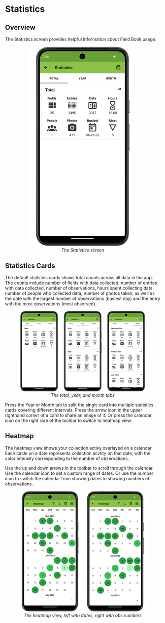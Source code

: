Statistics
==========

Overview
--------

The Statistics screen provides helpful information about Field Book usage.

<figure align="center" class="image">
  <img src="_static/images/statistics/statistics_framed.png" width="350px"> 
  <figcaption><i>The Statistics screen</i></figcaption> 
</figure>

Statistics Cards
----------------

The default statistics cards shows total counts across all data in the app.
The counts include number of fields with data collected, number of entries with data collected, number of observations, hours spent collecting data, number of people who collected data, number of photos taken, as well as the date with the largest number of observations (busiest day) and the entry with the most observations (most observed).

<figure align="center" class="image">
  <img src="_static/images/statistics/statistics_joined.png" width="1100px"> 
  <figcaption><i>The total, year, and month tabs</i></figcaption> 
</figure>

Press the Year or Month tab to split the single card into multiple statistics cards covering different intervals.
Press the arrow icon in the upper righthand corner of a card to share an image of it.
Or press the calendar icon on the right side of the toolbar to switch to heatmap view.

Heatmap
-------

The heatmap view shows your collection activy overlayed on a calendar.
Each circle on a date represents collection acvtity on that date, with the color intensity corresponding to the number of observations.

Use the up and down arrows in the toolbar to scroll through the calendar.
Use the calendar icon to set a custom range of dates.
Or use the number icon to switch the calendar from showing dates to showing numbers of observations.

<figure align="center" class="image">
  <img src="_static/images/statistics/statistics_heatmap_joined.png" width="700px"> 
  <figcaption><i>The heatmap view, left with dates, right with obs numbers</i></figcaption> 
</figure>